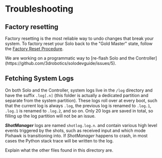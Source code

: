 # Troubleshooting

## Factory resetting
Factory resetting is the most reliable way to undo changes that break your system. To factory reset your Solo back to the "Gold Master" state, follow the [Factory Reset Procedure](http://3drobotics.com/kb/factory-reset/).

<aside class="note">
We are working on a programmatic way to [re-flash Solo and the Controller](https://github.com/3drobotics/solodevguide/issues/5).
</aside>

## Fetching System Logs

On both Solo and the Controller, system logs live in the `/log` directory and have the suffix `.log[.n]` (this folder is actually a dedicated partition and separate from the system partition). These logs roll over at every boot, such that the current log is always `.log`, the previous log is renamed to `.log.1`, `.log.1` is renamed to `.log.2`, and so on. Only 20 logs are saved in total, so filling up the log partition will not be an issue.

_**ShotManager**_ logs are named `shotlog.log.n`. and contain various high level events triggered by the shots, such as received input and which mode Pixhawk is transitioning into. If *ShotManager* happens to crash, in most cases the Python stack trace will be written to the log.

<aside class="todo">
Explain what the other files found in this directory are.
</aside>
